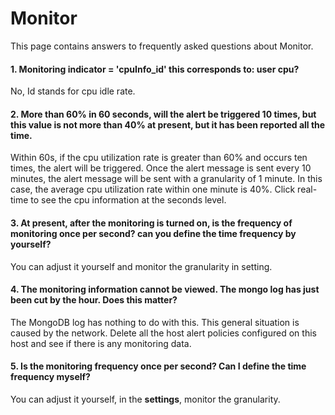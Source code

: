 # Monitor

This page contains answers to frequently asked questions about Monitor.



#### 1. Monitoring indicator = 'cpuInfo_id' this corresponds to: user cpu?

No, Id stands for cpu idle rate.



#### 2. More than 60% in 60 seconds, will the alert be triggered 10 times, but this value is not more than 40% at present, but it has been reported all the time.

Within 60s, if the cpu utilization rate is greater than 60% and occurs ten times, the alert will be triggered. Once the alert message is sent every 10 minutes, the alert message will be sent with a granularity of 1 minute. In this case, the average cpu utilization rate within one minute is 40%. Click real-time to see the cpu information at the seconds level.



#### 3. At present, after the monitoring is turned on, is the frequency of monitoring once per second? can you define the time frequency by yourself?

You can adjust it yourself and monitor the granularity in setting.



#### 4. The monitoring information cannot be viewed. The mongo log has just been cut by the hour. Does this matter?

The MongoDB log has nothing to do with this. This general situation is caused by the network. Delete all the host alert policies configured on this host and see if there is any monitoring data.




#### 5. Is the monitoring frequency once per second? Can I define the time frequency myself?

You can adjust it yourself, in the **settings**, monitor the granularity.

